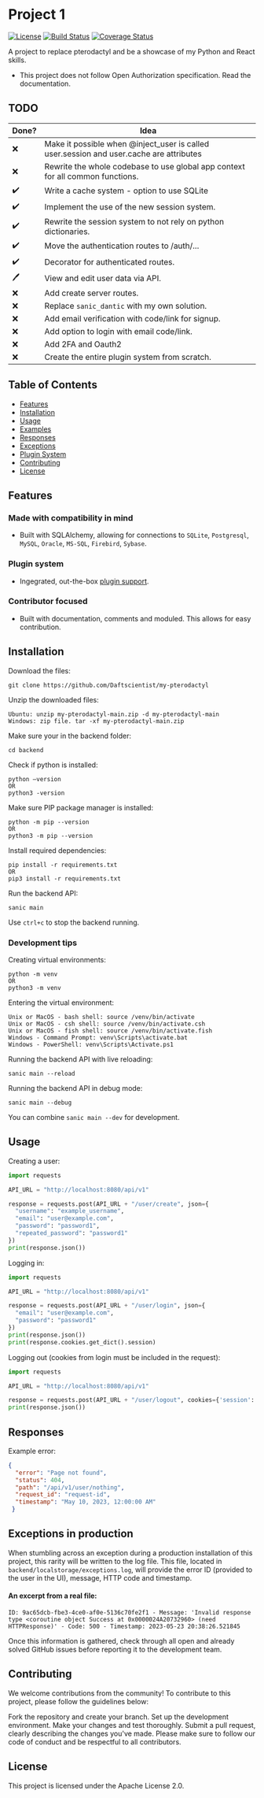 # Project 1

[![License](https://img.shields.io/badge/license-Apache%202.0-blue)](https://github.com/Daftscientist/my-pterodactyl/blob/master/LICENSE)
[![Build Status](https://travis-ci.org/Daftscientist/my-pterodactyl.svg?branch=master)](https://travis-ci.org/Daftscientist/my-pterodactyl)
[![Coverage Status](https://coveralls.io/repos/github/Daftscientist/my-pterodactyl/badge.svg?branch=master)](https://coveralls.io/github/Daftscientist/my-pterodactyl?branch=master)

A project to replace pterodactyl and be a showcase of my Python and React skills.

- This project does not follow Open Authorization specification. Read the documentation.

## TODO
| Done? | Idea |
| --- | --- |
| ❌ | Make it possible when @inject_user is called user.session and user.cache are attributes |
| ❌ | Rewrite the whole codebase to use global app context for all common functions. |
| ✔️ | Write a cache system - option to use SQLite|Redis. (start with sqlite) |
| ✔️ | Implement the use of the new session system. |
| ✔️ | Rewrite the session system to not rely on python dictionaries. |
| ✔️ | Move the authentication routes to /auth/... |
| ✔️ | Decorator for authenticated routes. |
| 🖊️ | View and edit user data via API. |
| ❌ | Add create server routes. |
| ❌ | Replace `sanic_dantic` with my own solution. |
| ❌ | Add email verification with code/link for signup. |
| ❌ | Add option to login with email code/link. |
| ❌ | Add 2FA and Oauth2 |
| ❌ | Create the entire plugin system from scratch. |

## Table of Contents

- [Features](#features)
- [Installation](#installation)
- [Usage](#usage)
- [Examples](#examples)
- [Responses](#responses)
- [Exceptions](#exceptions-in-production)
- [Plugin System](#plugins)
- [Contributing](#contributing)
- [License](#license)

## Features

### Made with compatibility in mind 
- Built with SQLAlchemy, allowing for connections to `SQLite`, `Postgresql`, `MySQL`, `Oracle`, `MS-SQL`, `Firebird`, `Sybase`.
### Plugin system
- Ingegrated, out-the-box [plugin support](#plugins).
### Contributor focused
- Built with documentation, comments and moduled. This allows for easy contribution.

## Installation

Download the files:
```shell
git clone https://github.com/Daftscientist/my-pterodactyl
```
Unzip the downloaded files:
```shell
Ubuntu: unzip my-pterodactyl-main.zip -d my-pterodactyl-main
Windows: zip file. tar -xf my-pterodactyl-main.zip
```
Make sure your in the backend folder:
```shell
cd backend
```
Check if python is installed:
```shell
python –version
OR
python3 -version
```
Make sure PIP package manager is installed:
```shell
python -m pip --version
OR
python3 -m pip --version
```
Install required dependencies:
```shell
pip install -r requirements.txt
OR
pip3 install -r requirements.txt
```
Run the backend API:
```shell
sanic main
```
Use `ctrl+c` to stop the backend running.

### Development tips

Creating virtual environments:
```shell
python -m venv
OR
python3 -m venv
```
Entering the virtual environment:
```shell
Unix or MacOS - bash shell: source /venv/bin/activate
Unix or MacOS - csh shell: source /venv/bin/activate.csh
Unix or MacOS - fish shell: source /venv/bin/activate.fish
Windows - Command Prompt: venv\Scripts\activate.bat
Windows - PowerShell: venv\Scripts\Activate.ps1
```
Running the backend API with live reloading:
```shell
sanic main --reload
```
Running the backend API in debug mode:
```shell
sanic main --debug
```
You can combine `sanic main --dev` for development.

## Usage

Creating a user:
```python
import requests

API_URL = "http://localhost:8080/api/v1"

response = requests.post(API_URL + "/user/create", json={
  "username": "example_username",
  "email": "user@example.com",
  "password": "password1",
  "repeated_password": "password1"
})
print(response.json())
```
Logging in:
```python
import requests

API_URL = "http://localhost:8080/api/v1"

response = requests.post(API_URL + "/user/login", json={
  "email": "user@example.com",
  "password": "password1"
})
print(response.json())
print(response.cookies.get_dict().session)
```

Logging out (cookies from login must be included in the request):
```python
import requests

API_URL = "http://localhost:8080/api/v1"

response = requests.post(API_URL + "/user/logout", cookies={'session': 'jwt-encoded-string'})
print(response.json())
```

## Responses
Example error:
```json
{
  "error": "Page not found",
  "status": 404,
  "path": "/api/v1/user/nothing",
  "request_id": "request-id",
  "timestamp": "May 10, 2023, 12:00:00 AM"
 }
```

## Exceptions in production
When stumbling across an exception during a production installation of this project, this rarity will be written to the log file. This file, located in `backend/localstorage/exceptions.log`, will provide the error ID (provided to the user in the UI), message, HTTP code and timestamp.
#### An excerpt from a real file:
```log
ID: 9ac65dcb-fbe3-4ce0-af0e-5136c70fe2f1 - Message: 'Invalid response type <coroutine object Success at 0x0000024A20732960> (need HTTPResponse)' - Code: 500 - Timestamp: 2023-05-23 20:38:26.521845
```
Once this information is gathered, check through all open and already solved GitHub issues before reporting it to the development team.

## Contributing
We welcome contributions from the community! To contribute to this project, please follow the guidelines below:

Fork the repository and create your branch.
Set up the development environment.
Make your changes and test thoroughly.
Submit a pull request, clearly describing the changes you've made.
Please make sure to follow our code of conduct and be respectful to all contributors.

## License
This project is licensed under the Apache License 2.0.
